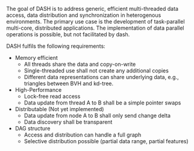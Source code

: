 
The goal of DASH is to address generic, efficient multi-threaded data
access, data distribution and synchronization in heterogenous environments.
The primary use case is the development of task-parallel multi-core,
distributed applications. The implementation of data parallel operations
is possible, but not facilitated by dash.

DASH fulfils the following requirements:
* Memory efficient
    * All threads share the data and copy-on-write
    * Single-threaded use shall not create any additional copies
    * Different data representations can share underlying data, e.g., triangles
      between BVH and kd-tree.
* High-Performance
    * Lock-free read access
    * Data update from thread A to B shall be a simple pointer swaps
* Distributable (Not yet implemented)
    * Data update from node A to B shall only send change delta
    * Data discovery shall be transparent
* DAG structure
    * Access and distribution can handle a full graph
    * Selective distribution possible (partial data range, partial features)
